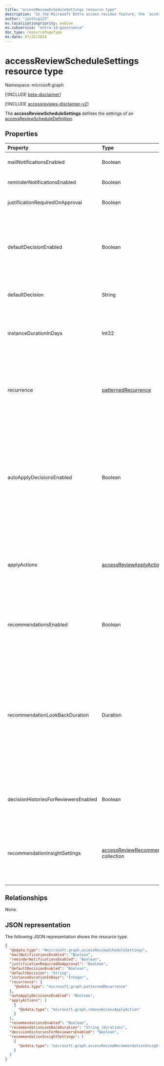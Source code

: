 ```yaml
---
title: "accessReviewScheduleSettings resource type"
description: "In the Microsoft Entra access reviews feature, the `accessReviewScheduleSettings` represents the settings associated with an access review series."
author: "jyothig123"
ms.localizationpriority: medium
ms.subservice: "entra-id-governance"
doc_type: resourcePageType
ms.date: 07/22/2024
---
```


# accessReviewScheduleSettings resource type

Namespace: microsoft.graph

[!INCLUDE [beta-disclaimer](../../includes/beta-disclaimer.md)]

[!INCLUDE [accessreviews-disclaimer-v2](../../includes/accessreviews-disclaimer-v2.md)]

The **accessReviewScheduleSettings** defines the settings of an [accessReviewScheduleDefinition](accessreviewscheduledefinition.md). 

## Properties
| Property    | Type   | Description |
| :---------------| :---------- | :---------- |
| mailNotificationsEnabled|Boolean | Indicates whether emails are enabled or disabled. Default value is `false`.               |
| reminderNotificationsEnabled|Boolean  | Indicates whether reminders are enabled or disabled. Default value is `false`.  |
| justificationRequiredOnApproval|Boolean | Indicates whether reviewers are required to provide justification with their decision. Default value is `false`. |
| defaultDecisionEnabled|Boolean | Indicates whether the default decision is enabled or disabled when reviewers do not respond. Default value is `false`. <br/><br/> **CAUTION:** If both **autoApplyDecisionsEnabled** and **defaultDecisionEnabled** are `true`, all access for the principals to the resource risks being revoked if the reviewers fail to respond. |
| defaultDecision|String | Decision chosen if `defaultDecisionEnabled` is enabled. Can be one of `Approve`, `Deny`, or `Recommendation`. |
| instanceDurationInDays|Int32 | Duration of each recurrence of review (`accessReviewInstance`) in number of days. <br/>**NOTE:** If the **stageSettings** of the [accessReviewScheduleDefinition](accessreviewscheduledefinition.md) object is defined, its **durationInDays** setting will be used instead of the value of this property. |
| recurrence|[patternedRecurrence](../resources/patternedrecurrence.md) | Detailed settings for recurrence using the standard Outlook recurrence object. <br/><br/>**Note:** Only **dayOfMonth**, **interval**, and **type** (`weekly`, `absoluteMonthly`) properties are supported. Use the property **startDate** on **recurrenceRange** to determine the day the review starts. |
| autoApplyDecisionsEnabled|Boolean | Indicates whether decisions are automatically applied. When set to `false`, an admin must apply the decisions manually once the reviewer completes the access review. When set to `true`, decisions are applied automatically after the access review instance duration ends, whether or not the reviewers have responded. Default value is `false`. <br/><br/> **CAUTION:** If both **autoApplyDecisionsEnabled** and **defaultDecisionEnabled** are `true`, all access for the principals to the resource risks being revoked if the reviewers fail to respond.|
| applyActions|[accessReviewApplyAction](../resources/accessreviewapplyaction.md) collection | Optional field. Describes the  actions to take once a review is complete. There are two types that are currently supported: `removeAccessApplyAction` (default) and `disableAndDeleteUserApplyAction`. Field only needs to be specified in the case of `disableAndDeleteUserApplyAction`. |
| recommendationsEnabled|Boolean | Indicates whether decision recommendations are enabled or disabled. <br/>**NOTE:** If the **stageSettings** of the [accessReviewScheduleDefinition](accessreviewscheduledefinition.md) object is defined, its **recommendationsEnabled** setting will be used instead of the value of this property. |
| recommendationLookBackDuration | Duration| Optional field. Indicates the period of inactivity (with respect to the start date of the review instance) that recommendations will be configured from. The recommendation will be to `deny` if the user is inactive during the look-back duration. For reviews of groups and Microsoft Entra roles, any duration is accepted. For reviews of applications, 30 days is the maximum duration. If not specified, the duration is 30 days. <br/><br/>**NOTE:** If the **stageSettings** of the [accessReviewScheduleDefinition](accessreviewscheduledefinition.md) object is defined, its **recommendationLookBackDuration** setting will be used instead of the value of this property. |
|decisionHistoriesForReviewersEnabled|Boolean| Indicates whether decisions on previous access review stages are available for reviewers on an **accessReviewInstance** with multiple subsequent stages. If not provided, the default is disabled (`false`).|
| recommendationInsightSettings|[accessReviewRecommendationInsightSetting](../resources/accessReviewRecommendationInsightSetting.md) collection | Optional. Describes the types of insights that aid reviewers to make access review decisions. <br/><br/>**NOTE:** If the **stageSettings** of the [accessReviewScheduleDefinition](accessreviewscheduledefinition.md) object is defined, its **recommendationInsightSettings** setting will be used instead of the value of this property. |

## Relationships
None.

## JSON representation
The following JSON representation shows the resource type.
<!-- {
  "blockType": "resource",
  "@odata.type": "microsoft.graph.accessReviewScheduleSettings"
}
-->
``` json
{
  "@odata.type": "#microsoft.graph.accessReviewScheduleSettings",
  "mailNotificationsEnabled": "Boolean",
  "reminderNotificationsEnabled": "Boolean",
  "justificationRequiredOnApproval": "Boolean",
  "defaultDecisionEnabled": "Boolean",
  "defaultDecision": "String",
  "instanceDurationInDays": "Integer",
  "recurrence": {
    "@odata.type": "microsoft.graph.patternedRecurrence"
  },
  "autoApplyDecisionsEnabled": "Boolean",
  "applyActions": [
    {
      "@odata.type": "microsoft.graph.removeAccessApplyAction"
    }
  ],
  "recommendationsEnabled": "Boolean",
  "recommendationLookBackDuration": "String (duration)",
  "decisionHistoriesForReviewersEnabled": "Boolean",
  "recommendationInsightSettings": [
    {
      "@odata.type": "microsoft.graph.accessReviewRecommendationInsightSetting"
    }
  ]
}
```

<!--
{
  "type": "#page.annotation",
  "description": "accessReviewScheduleSettings resource",
  "keywords": "",
  "section": "documentation",
  "tocPath": "",
  "suppressions": []
}
-->
